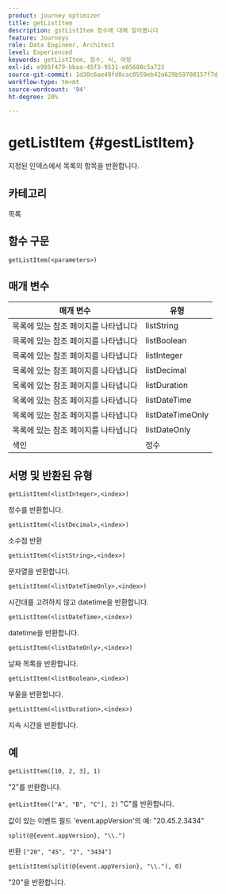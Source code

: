 ```yaml
---
product: journey optimizer
title: getListItem
description: gstListItem 함수에 대해 알아봅니다
feature: Journeys
role: Data Engineer, Architect
level: Experienced
keywords: getListItem, 함수, 식, 여정
exl-id: e995f479-bbaa-45f3-9531-e05680c5a723
source-git-commit: 1d30c6ae49fd0cac0559eb42a629b59708157f7d
workflow-type: tm+mt
source-wordcount: '94'
ht-degree: 20%

---
```


# getListItem {#gestListItem}

지정된 인덱스에서 목록의 항목을 반환합니다.

## 카테고리

목록

## 함수 구문

`getListItem(<parameters>)`

## 매개 변수

| 매개 변수 | 유형 |
|-----------|------------------|
| 목록에 있는 참조 페이지를 나타냅니다 | listString |
| 목록에 있는 참조 페이지를 나타냅니다 | listBoolean |
| 목록에 있는 참조 페이지를 나타냅니다 | listInteger |
| 목록에 있는 참조 페이지를 나타냅니다 | listDecimal |
| 목록에 있는 참조 페이지를 나타냅니다 | listDuration |
| 목록에 있는 참조 페이지를 나타냅니다 | listDateTime |
| 목록에 있는 참조 페이지를 나타냅니다 | listDateTimeOnly |
| 목록에 있는 참조 페이지를 나타냅니다 | listDateOnly |
| 색인 | 정수 |

## 서명 및 반환된 유형

`getListItem(<listInteger>,<index>)`

정수를 반환합니다.

`getListItem(<listDecimal>,<index>)`

소수점 반환

`getListItem(<listString>,<index>)`

문자열을 반환합니다.

`getListItem(<listDateTimeOnly>,<index>)`

시간대를 고려하지 않고 datetime을 반환합니다.

`getListItem(<listDateTime>,<index>)`

datetime을 반환합니다.

`getListItem(<listDateOnly>,<index>)`

날짜 목록을 반환합니다.

`getListItem(<listBoolean>,<index>)`

부울을 반환합니다.

`getListItem(<listDuration>,<index>)`

지속 시간을 반환합니다.

## 예

`getListItem([10, 2, 3], 1)`

&quot;2&quot;를 반환합니다.

`getListItem(["A", "B", "C"], 2)`
&quot;C&quot;를 반환합니다.

값이 있는 이벤트 필드 &#39;event.appVersion&#39;의 예: &quot;20.45.2.3434&quot;

`split(@{event.appVersion}, "\\.")`

반환 `["20", "45", "2", "3434"]`

`getListItem(split(@{event.appVersion}, "\\."), 0)`

&quot;20&quot;을 반환합니다.
